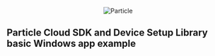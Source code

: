 <p align="center" >
<img src="http://oi60.tinypic.com/116jd51.jpg" alt="Particle" title="Particle">
</p>

## Particle Cloud SDK and Device Setup Library basic Windows app example
